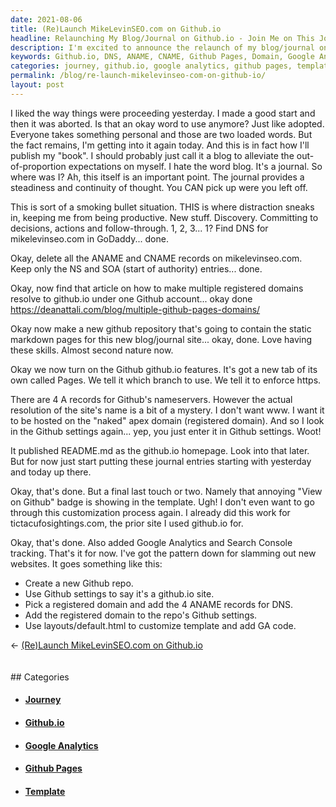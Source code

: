 ```yaml
---
date: 2021-08-06
title: (Re)Launch MikeLevinSEO.com on Github.io
headline: Relaunching My Blog/Journal on Github.io - Join Me on This Journey!
description: I'm excited to announce the relaunch of my blog/journal on Github.io! After finding the DNS, deleting records, and setting up the Github repository, I enabled Github Pages, added the domain to Github settings, and customized the template. To top it off, I added Google Analytics and Search Console tracking. Come check out my new blog and join me on this journey!
keywords: Github.io, DNS, ANAME, CNAME, Github Pages, Domain, Google Analytics, Search Console, Relaunch, Blog, Journal, Template, Customize, Tracking, Journey
categories: journey, github.io, google analytics, github pages, template
permalink: /blog/re-launch-mikelevinseo-com-on-github-io/
layout: post
---
```



I liked the way things were proceeding yesterday. I made a good start and then
it was aborted. Is that an okay word to use anymore? Just like adopted.
Everyone takes something personal and those are two loaded words. But the fact
remains, I'm getting into it again today. And this is in fact how I'll publish
my "book". I should probably just call it a blog to alleviate the
out-of-proportion expectations on myself. I hate the word blog. It's a journal.
So where was I? Ah, this itself is an important point. The journal provides a
steadiness and continuity of thought. You CAN pick up were you left off.

This is sort of a smoking bullet situation. THIS is where distraction sneaks
in, keeping me from being productive. New stuff. Discovery. Committing to
decisions, actions and follow-through. 1, 2, 3... 1? Find DNS for
mikelevinseo.com in GoDaddy... done.

Okay, delete all the ANAME and CNAME records on mikelevinseo.com. Keep only the
NS and SOA (start of authority) entries... done.

Okay, now find that article on how to make multiple registered domains resolve
to github.io under one Github account... okay done https://deanattali.com/blog/multiple-github-pages-domains/

Okay now make a new github repository that's going to contain the static
markdown pages for this new blog/journal site... okay, done. Love having these
skills. Almost second nature now.

Okay we now turn on the Github github.io features. It's got a new tab of its
own called Pages. We tell it which branch to use. We tell it to enforce https.

There are 4 A records for Github's nameservers. However the actual resolution
of the site's name is a bit of a mystery. I don't want www. I want it to be
hosted on the "naked" apex domain (registered domain). And so I look in the
Github settings again... yep, you just enter it in Github settings. Woot!

It published README.md as the github.io homepage. Look into that later. But for
now just start putting these journal entries starting with yesterday and today
up there.

Okay, that's done. But a final last touch or two. Namely that annoying "View on
Github" badge is showing in the template. Ugh! I don't even want to go through
this customization process again. I already did this work for
tictacufosightings.com, the prior site I used github.io for.

Okay, that's done. Also added Google Analytics and Search Console tracking.
That's it for now. I've got the pattern down for slamming out new websites. It
goes something like this:

- Create a new Github repo.
- Use Github settings to say it's a github.io site.
- Pick a registered domain and add the 4 ANAME records for DNS.
- Add the registered domain to the repo's Github settings.
- Use layouts/default.html to customize template and add GA code.

<div class="post-nav"><div class="post-nav-prev"><span class="arrow">&larr;&nbsp;</span><a href="/blog/re-launch-mikelevinseo-com-on-github-io">(Re)Launch MikeLevinSEO.com on Github.io</a></div> &nbsp; <div class="post-nav-next"><span class="arrow">&nbsp;</span></div></div>
## Categories

<ul>
<li><h4><a href='/journey/'>Journey</a></h4></li>
<li><h4><a href='/github-io/'>Github.io</a></h4></li>
<li><h4><a href='/google-analytics/'>Google Analytics</a></h4></li>
<li><h4><a href='/github-pages/'>Github Pages</a></h4></li>
<li><h4><a href='/template/'>Template</a></h4></li></ul>